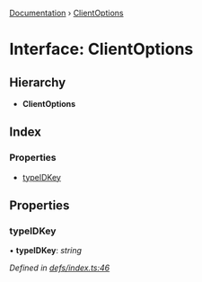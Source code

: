 [Documentation](../README.md) › [ClientOptions](clientoptions.md)

# Interface: ClientOptions

## Hierarchy

* **ClientOptions**

## Index

### Properties

* [typeIDKey](clientoptions.md#typeidkey)

## Properties

###  typeIDKey

• **typeIDKey**: *string*

*Defined in [defs/index.ts:46](https://github.com/badbatch/graphql-box/blob/9c9f902/packages/cache-manager/src/defs/index.ts#L46)*
